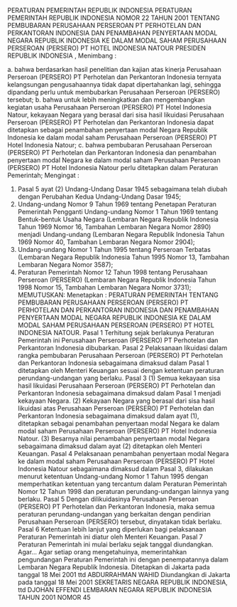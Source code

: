  PERATURAN PEMERINTAH REPUBLIK INDONESIA PERATURAN PEMERINTAH REPUBLIK INDONESIA NOMOR 22 TAHUN 2001 TENTANG PEMBUBARAN PERUSAHAAN PERSEROAN PT PERHOTELAN DAN PERKANTORAN INDONESIA DAN PENAMBAHAN PENYERTAAN MODAL NEGARA REPUBLIK INDONESIA KE DALAM MODAL SAHAM PERUSAHAAN PERSEROAN (PERSERO) PT HOTEL INDONESIA NATOUR PRESIDEN REPUBLIK INDONESIA ,
Menimbang :

a. bahwa berdasarkan hasil penelitian dan kajian atas kinerja Perusahaan Perseroan (PERSERO) PT Perhotelan dan Perkantoran Indonesia ternyata kelangsungan pengusahaannya tidak dapat dipertahankan lagi, sehingga dipandang perlu untuk membubarkan Perusahaan Perseroan (PERSERO) tersebut;
b. bahwa untuk lebih meningkatkan dan mengembangkan kegiatan usaha Perusahaan Perseroan (PERSERO) PT Hotel Indonesia Natour, kekayaan Negara yang berasal dari sisa hasil likuidasi Perusahaan Perseroan (PERSERO) PT Perhotelan dan Perkantoran Indonesia dapat ditetapkan sebagai penambahan penyertaan modal Negara Republik Indonesia ke dalam modal saham Perusahaan Perseroan (PERSERO) PT Hotel Indonesia Natour;
c. bahwa pembubaran Perusahaan Perseroan (PERSERO) PT Perhotelan dan Perkantoran Indonesia dan penambahan penyertaan modal Negara ke dalam modal saham Perusahaan Perseroan (PERSERO) PT Hotel Indonesia Natour perlu ditetapkan dalam Peraturan Pemerintah;
Mengingat :

1. Pasal 5 ayat (2) Undang-Undang Dasar 1945 sebagaimana telah diubah dengan Perubahan Kedua Undang-Undang Dasar 1945;
2. Undang-undang Nomor 9 Tahun 1969 tentang Penetapan Peraturan Pemerintah Pengganti Undang-undang Nomor 1 Tahun 1969 tentang Bentuk-bentuk Usaha Negara (Lembaran Negara Republik Indonesia Tahun 1969 Nomor 16, Tambahan Lembaran Negara Nomor 2890) menjadi Undang-undang (Lembaran Negara Republik Indonesia Tahun 1969 Nomor 40, Tambahan Lembaran Negara Nomor 2904);
3. Undang-undang Nomor 1 Tahun 1995 tentang Perseroan Terbatas (Lembaran Negara Republik Indonesia Tahun 1995 Nomor 13, Tambahan Lembaran Negara Nomor 3587);
4. Peraturan Pemerintah Nomor 12 Tahun 1998 tentang Perusahaan Perseroan (PERSERO) (Lembaran Negara Republik Indonesia Tahun 1998 Nomor 15, Tambahan Lembaran Negara Nomor 3731);
MEMUTUSKAN:
 Menetapkan : PERATURAN PEMERINTAH TENTANG PEMBUBARAN PERUSAHAAN PERSEROAN (PERSERO) PT PERHOTELAN DAN PERKANTORAN INDONESIA DAN PENAMBAHAN PENYERTAAN MODAL NEGARA REPUBLIK INDONESIA KE DALAM MODAL SAHAM PERUSAHAAN PERSEROAN (PERSERO) PT HOTEL INDONESIA NATOUR.
Pasal 1
Terhitung sejak berlakunya Peraturan Pemerintah ini Perusahaan Perseroan (PERSERO) PT Perhotelan dan Perkantoran Indonesia dibubarkan.
Pasal 2
Pelaksanaan likuidasi dalam rangka pembubaran Perusahaan Perseroan (PERSERO) PT Perhotelan dan Perkantoran Indonesia sebagaimana dimaksud dalam Pasal 1 ditetapkan oleh Menteri Keuangan sesuai dengan ketentuan peraturan perundang-undangan yang berlaku.
Pasal 3
(1) Semua kekayaan sisa hasil likuidasi Perusahaan Perseroan (PERSERO) PT Perhotelan dan Perkantoran Indonesia sebagaimana dimaksud dalam Pasal 1 menjadi kekayaan Negara.
(2) Kekayaan Negara yang berasal dari sisa hasil likuidasi atas Perusahaan Perseroan (PERSERO) PT Perhotelan dan Perkantoran Indonesia sebagaimana dimaksud dalam ayat (1), ditetapkan sebagai penambahan penyertaan modal Negara ke dalam modal saham Perusahaan Perseroan (PERSERO) PT Hotel Indonesia Natour.
(3) Besarnya nilai penambahan penyertaan modal Negara sebagaimana dimaksud dalam ayat (2) ditetapkan oleh Menteri Keuangan.
Pasal 4
Pelaksanaan penambahan penyertaan modal Negara ke dalam modal saham Perusahaan Perseroan (PERSERO) PT Hotel Indonesia Natour sebagaimana dimaksud dalam Pasal 3, dilakukan menurut ketentuan Undang-undang Nomor 1 Tahun 1995 dengan memperhatikan ketentuan yang tercantum dalam Peraturan Pemerintah Nomor 12 Tahun 1998 dan peraturan perundang-undangan lainnya yang berlaku.
Pasal 5
Dengan dilikuidasinya Perusahaan Perseroan (PERSERO) PT Perhotelan dan Perkantoran Indonesia, maka semua peraturan perundang-undangan yang berkaitan dengan pendirian Perusahaan Perseroan (PERSERO) tersebut, dinyatakan tidak berlaku.
Pasal 6
Ketentuan lebih lanjut yang diperlukan bagi pelaksanaan Peraturan Pemerintah ini diatur oleh Menteri Keuangan.
Pasal 7
Peraturan Pemerintah ini mulai berlaku sejak tanggal diundangkan. Agar...
Agar setiap orang mengetahuinya, memerintahkan pengundangan Peraturan Pemerintah ini dengan penempatannya dalam Lembaran Negara Republik Indonesia. Ditetapkan di Jakarta pada tanggal 18 Mei 2001 ttd ABDURRAHMAN WAHID Diundangkan di Jakarta pada tanggal 18 Mei 2001 SEKRETARIS NEGARA REPUBLIK INDONESIA, ttd DJOHAN EFFENDI LEMBARAN NEGARA REPUBLIK INDONESIA TAHUN 2001 NOMOR 45